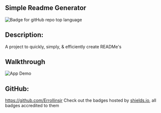 ## Simple Readme Generator

![Badge for gitHub repo top language](https://img.shields.io/github/languages/top/Errollinsjr/Simple-Readme-Generator?style=flat&logo=appveyor)

## Description:

A project to quickly, simply, & efficiently create READMe's

## Walkthrough

![App Demo](https://drive.google.com/file/d/1hohq7JnW--TCY5MvuHtZ5Q8Q3Pe3-bp2/view)

## GitHub:

https://github.com/Errollinsjr
Check out the badges hosted by [shields.io](https://shields.io/), all badges accredited to them
